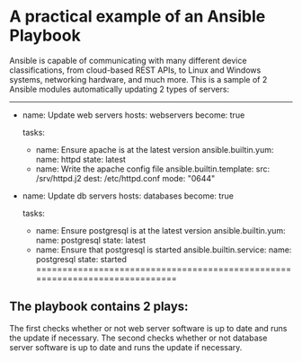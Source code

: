 
# A practical example of an Ansible Playbook
Ansible is capable of communicating with many different device classifications, from cloud-based REST APIs, to Linux and Windows systems, networking hardware, and much more. This is a sample of 2 Ansible modules automatically updating 2 types of servers:

---
- name: Update web servers
  hosts: webservers
  become: true
 
  tasks:
    - name: Ensure apache is at the latest version
      ansible.builtin.yum:
        name: httpd
        state: latest
    - name: Write the apache config file
      ansible.builtin.template:
        src: /srv/httpd.j2
        dest: /etc/httpd.conf
        mode: "0644"
 
- name: Update db servers
  hosts: databases
  become: true
 
  tasks:
    - name: Ensure postgresql is at the latest version
      ansible.builtin.yum:
        name: postgresql
        state: latest
    - name: Ensure that postgresql is started
      ansible.builtin.service:
        name: postgresql
        state: started
============================================================================      
## The playbook contains 2 plays: 

The first checks whether or not web server software is up to date and runs the update if necessary.
The second checks whether or not database server software is up to date and runs the update if necessary.
